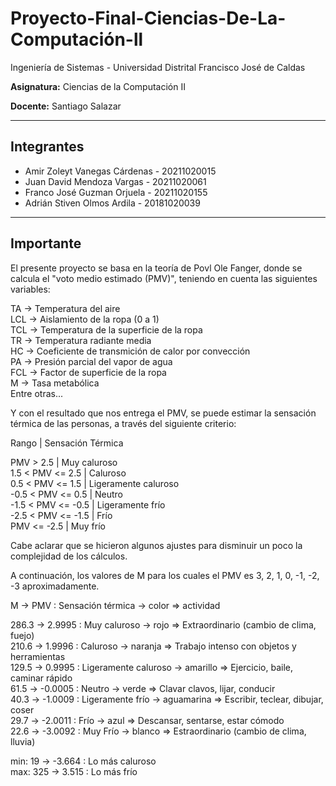 # Proyecto-Final-Ciencias-De-La-Computación-ll

Ingeniería de Sistemas - Universidad Distrital Francisco José de Caldas  

**Asignatura:** Ciencias de la Computación II

**Docente:** Santiago Salazar

---

## Integrantes
- Amir Zoleyt Vanegas Cárdenas - 20211020015
- Juan David Mendoza Vargas - 20211020061
- Franco José Guzman Orjuela - 20211020155
- Adrián Stiven Olmos Ardila - 20181020039

---

## Importante
El presente proyecto se basa en la teoría de Povl Ole Fanger, donde se calcula el "voto medio estimado (PMV)", teniendo en cuenta las siguientes variables:

TA -> Temperatura del aire  
LCL -> Aislamiento de la ropa (0 a 1)  
TCL -> Temperatura de la superficie de la ropa  
TR -> Temperatura radiante media  
HC -> Coeficiente de transmición de calor por convección  
PA -> Presión parcial del vapor de agua  
FCL -> Factor de superficie de la ropa  
M -> Tasa metabólica  
Entre otras...  

Y con el resultado que nos entrega el PMV, se puede estimar la sensación térmica de las personas, a través del siguiente criterio:

Rango               |  Sensación Térmica

PMV > 2.5           |  Muy caluroso  
1.5 < PMV <= 2.5    |  Caluroso  
0.5 < PMV <= 1.5    |  Ligeramente caluroso  
-0.5 < PMV <= 0.5   |  Neutro  
-1.5 < PMV <= -0.5  |  Ligeramente frío  
-2.5 < PMV <= -1.5  |  Frío  
PMV <= -2.5         |  Muy frío  

Cabe aclarar que se hicieron algunos ajustes para disminuir un poco la complejidad de los cálculos.

A continuación, los valores de M para los cuales el PMV es 3, 2, 1, 0, -1, -2, -3 aproximadamente.

M -> PMV : Sensación térmica -> color => actividad

286.3 -> 2.9995 : Muy caluroso          -> rojo       => Extraordinario (cambio de clima, fuejo)  
210.6 -> 1.9996 : Caluroso              -> naranja    => Trabajo intenso con objetos y herramientas  
129.5 -> 0.9995 : Ligeramente caluroso  -> amarillo   => Ejercicio, baile, caminar rápido  
61.5 -> -0.0005 : Neutro                -> verde      => Clavar clavos, lijar, conducir  
40.3 -> -1.0009 : Ligeramente frío      -> aguamarina => Escribir, teclear, dibujar, coser  
29.7 -> -2.0011 : Frío                  -> azul       => Descansar, sentarse, estar cómodo  
22.6 -> -3.0092 : Muy Frío              -> blanco     => Estraordinario (cambio de clima, lluvia)  

min: 19 -> -3.664 : Lo más caluroso  
max: 325 -> 3.515 : Lo más frío  
